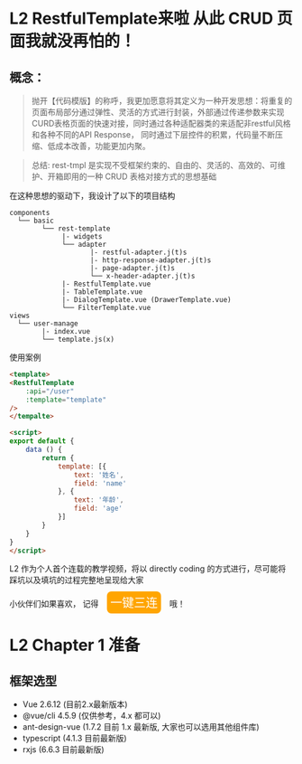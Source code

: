 # L2 RestfulTemplate来啦 从此 CRUD 页面我就没再怕的！

## 概念：
> 抛开【代码模版】的称呼，我更加愿意将其定义为一种开发思想：将重复的页面布局部分通过弹性、灵活的方式进行封装，外部通过传递参数来实现CURD表格页面的快速对接，同时通过各种适配器类的来适配非restful风格和各种不同的API Response， 同时通过下层控件的积累，代码量不断压缩、低成本改善，功能更加内聚。

> 总结: rest-tmpl 是实现不受框架约束的、自由的、灵活的、高效的、可维护、开箱即用的一种 CRUD 表格对接方式的思想基础

在这种思想的驱动下，我设计了以下的项目结构

```text
components  
  └── basic
        └── rest-template
             |- widgets
             └── adapter
                    |- restful-adapter.j(t)s
                    |- http-response-adapter.j(t)s
                    |- page-adapter.j(t)s
                    └── x-header-adapter.j(t)s
             |- RestfulTemplate.vue
             |- TableTemplate.vue
             |- DialogTemplate.vue (DrawerTemplate.vue)
             └── FilterTemplate.vue
views
  └── user-manage
        |- index.vue
        └── template.js(x)
``` 

使用案例
```html
<template>
<RestfulTemplate
    :api="/user"
    :template="template"
/>
</tempalte>

<script>
export default {
    data () {
        return {
            template: [{
                text: '姓名',
                field: 'name'
            }, {
                text: '年龄',
                field: 'age'
            }]
        }
    }
}
</script>
```

L2 作为个人首个连载的教学视频，将以 directly coding 的方式进行，尽可能将踩坑以及填坑的过程完整地呈现给大家



小伙伴们如果喜欢， 记得<span style="background: orange;color: white;margin: 0 15px;padding: 7px 6px;border-radius: 8px;font-size: 21px;font-weight: 200">一键三连</span>哦！


# L2 Chapter 1 准备

## 框架选型

- Vue 2.6.12 (目前2.x最新版本)
- @vue/cli 4.5.9 (仅供参考，4.x 都可以)
- ant-design-vue (1.7.2 目前 1.x 最新版, 大家也可以选用其他组件库)
- typescript (4.1.3 目前最新版)
- rxjs (6.6.3 目前最新版)